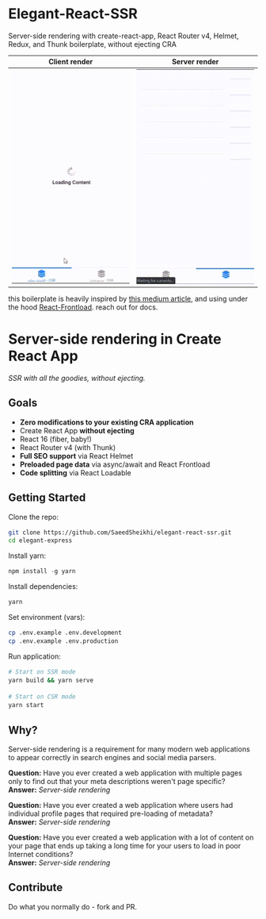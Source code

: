 # Elegant-React-SSR
Server-side rendering with create-react-app, React Router v4, Helmet, Redux, and Thunk boilerplate, without ejecting CRA





Client render                   | Server render
:------------------------------:|:-----------------------------:
![](/public/csr.gif) |![](/public/ssr.gif)


this boilerplate is heavily inspired by [this medium article](https://medium.com/@cereallarceny/server-side-rendering-in-create-react-app-with-all-the-goodies-without-ejecting-4c889d7db25e), and using under the hood [React-Frontload](https://github.com/davnicwil/react-frontload). reach out for docs.

# Server-side rendering in Create React App

_SSR with all the goodies, without ejecting._


## Goals

- **Zero modifications to your existing CRA application**
- Create React App **without ejecting**
- React 16 (fiber, baby!)
- React Router v4 (with Thunk)
- **Full SEO support** via React Helmet
- **Preloaded page data** via async/await and React Frontload
- **Code splitting** via React Loadable



## Getting Started

Clone the repo:
```sh
git clone https://github.com/SaeedSheikhi/elegant-react-ssr.git
cd elegant-express
```

Install yarn:
```js
npm install -g yarn
```

Install dependencies:
```sh
yarn
```

Set environment (vars):
```sh
cp .env.example .env.development
cp .env.example .env.production
```

Run application:
```sh
# Start on SSR mode
yarn build && yarn serve

# Start on CSR mode
yarn start
```


## Why?

Server-side rendering is a requirement for many modern web applications to appear correctly in search engines and social media parsers.

**Question:** Have you ever created a web application with multiple pages only to find out that your meta descriptions weren't page specific?<br />
**Answer:** _Server-side rendering_

**Question:** Have you ever created a web application where users had individual profile pages that required pre-loading of metadata?<br />
**Answer:** _Server-side rendering_

**Question:** Have you ever created a web application with a lot of content on your page that ends up taking a long time for your users to load in poor Internet conditions?<br />
**Answer:** _Server-side rendering_

## Contribute

Do what you normally do - fork and PR.

